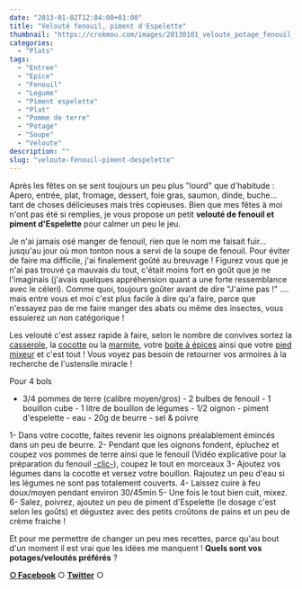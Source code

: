 ```yaml
---
date: "2013-01-02T12:04:00+01:00"
title: "Velouté fenouil, piment d'Espelette"
thumbnail: "https://crokmou.com/images/20130101_veloute_potage_fenouil_piment_espelette_0015.jpg"
categories:
  - "Plats"
tags:
  - "Entree"
  - "Epice"
  - "Fenouil"
  - "Legume"
  - "Piment espelette"
  - "Plat"
  - "Pomme de terre"
  - "Potage"
  - "Soupe"
  - "Veloute"
description: ""
slug: "veloute-fenouil-piment-despelette"
---
```


Après les fêtes on se sent toujours un peu plus "lourd" que d'habitude : Apero, entrée, plat, fromage, dessert, foie gras, saumon, dinde, buche... tant de choses délicieuses mais très copieuses. Bien que mes fêtes à moi n'ont pas été si remplies, je vous propose un petit **velouté de fenouil et piment d'Espelette** pour calmer un peu le jeu.

Je n'ai jamais osé manger de fenouil, rien que le nom me faisait fuir... jusqu'au jour où mon tonton nous a servi de la soupe de fenouil. Pour éviter de faire ma difficile, j'ai finalement goûté au breuvage ! Figurez vous que je n'ai pas trouvé ça mauvais du tout, c'était moins fort en goût que je ne l'imaginais (j'avais quelques appréhension quant a une forte ressemblance avec le céleri). Comme quoi, toujours goûter avant de dire "J'aime pas !" .... mais entre vous et moi c'est plus facile à dire qu'a faire, parce que n'essayez pas de me faire manger des abats ou même des insectes, vous essuierez un non catégorique !

Les velouté c'est assez rapide à faire, selon le nombre de convives sortez la [casserole](http://www.rueducommerce.fr/index/casserole%20fonte), la [cocotte](http://www.rueducommerce.fr/index/cocotte) ou la [marmite](http://www.rueducommerce.fr/m/pl/malid:15123302), votre [boite à épices](http://www.rueducommerce.fr/index/boite%20a%20epice) ainsi que votre [pied mixeur](http://www.rueducommerce.fr/m/pl/malid:15123483) et c'est tout ! Vous voyez pas besoin de retourner vos armoires à la recherche de l'ustensile miracle !

Pour 4 bols

- 3/4 pommes de terre (calibre moyen/gros) - 2 bulbes de fenouil - 1 bouillon cube - 1 litre de bouillon de légumes - 1/2 oignon - piment d'espelette - eau - 20g de beurre - sel & poivre

1- Dans votre cocotte, faites revenir les oignons préalablement émincés dans un peu de beurre. 2- Pendant que les oignons fondent, épluchez et coupez vos pommes de terre ainsi que le fenouil (Vidéo explicative pour la préparation du fenouil [-clic-](http://www.aufeminin.com/recette-video-cuisine/comment-preparer-et-cuire-le-fenouil-n54607.html)), coupez le tout en morceaux 3- Ajoutez vos légumes dans la cocotte et versez votre bouillon. Rajoutez un peu d'eau si les légumes ne sont pas totalement couverts. 4- Laissez cuire à feu doux/moyen pendant environ 30/45min 5- Une fois le tout bien cuit, mixez. 6- Salez, poivrez, ajoutez un peu de piment d'Espelette (le dosage c'est selon les goûts) et dégustez avec des petits croûtons de pains et un peu de crème fraiche !

Et pour me permettre de changer un peu mes recettes, parce qu'au bout d'un moment il est vrai que les idées me manquent ! **Quels sont vos potages/veloutés préférés** ?

[**○<span style="font-size: xx-small; margin: 0px; outline: 0px; padding: 0px;"><span style="font-family: Arial, Helvetica, sans-serif; margin: 0px; outline: 0px; padding: 0px;"> </span></span>Facebook**](https://www.facebook.com/pages/CroKMou/148093255259077) ○ [**Twitter**](https://twitter.com/Crokmou) ○